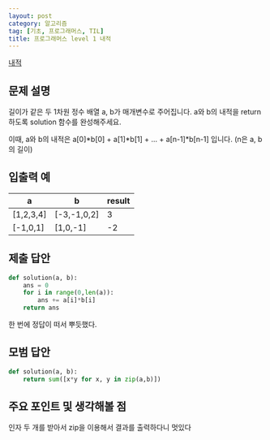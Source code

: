 ```yaml
---
layout: post
category: 알고리즘
tag: [기초, 프로그래머스, TIL]
title: 프로그래머스 level 1 내적
---
```


[내적](https://programmers.co.kr/learn/courses/30/lessons/70128) 

## 문제 설명

길이가 같은 두 1차원 정수 배열 a, b가 매개변수로 주어집니다. a와 b의 내적을 return 하도록 solution 함수를 완성해주세요.

이때, a와 b의 내적은 a\[0]*b\[0] + a\[1]*b\[1] + ... + a\[n-1]*b\[n-1] 입니다. (n은 a, b의 길이)

## 입출력 예

<table>
  <thead>
    <tr>
      <th>a</th>
      <th>b</th>
      <th>result</th>
    </tr>
  </thead>
  <tbody>
    <tr>
      <td>[1,2,3,4]</td>
      <td>[-3,-1,0,2]</td>
      <td>3</td>
    </tr>
    <tr>
      <td>[-1,0,1]</td>
      <td>[1,0,-1]</td>
      <td>-2</td>
    </tr>
  </tbody>
</table>

## 제출 답안

```python
def solution(a, b):
    ans = 0
    for i in range(0,len(a)):
        ans += a[i]*b[i]
    return ans
```
한 번에 정답이 떠서 뿌듯했다.

## 모범 답안

```python
def solution(a, b):
    return sum([x*y for x, y in zip(a,b)])
```

## 주요 포인트 및 생각해볼 점   

  인자 두 개를 받아서 zip을 이용해서 결과를 출력하다니 멋있다
